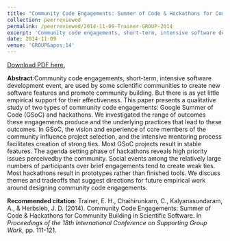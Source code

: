 ```yaml
---
title: "Community Code Engagements: Summer of Code & Hackathons for Community Building in Scientific Software"
collection: peerreviewed
permalink: /peerreviewed/2014-11-09-Trainer-GROUP-2014
excerpt: 'Community code engagements, short-term, intensive software development event, are used by some scientific communities to create new software features and promote community building. But there is as yet little empirical support for their effectiveness. This paper presents a qualitative study of two types of community code engagements: Google Summer of Code (GSoC) and hackathons. We investigated the range of outcomes these engagements produce and the underlying practices that lead to these outcomes. In GSoC, the vision and experience of core members of the community influence project selection, and the intensive mentoring process facilitates creation of strong ties. Most GSoC projects result in stable features. The agenda setting phase of hackathons reveals high priority issues perceivedby the community. Social events among the relatively large numbers of participants over brief engagements tend to create weak ties. Most hackathons result in prototypes rather than finished tools. We discuss themes and tradeoffs that suggest directions for future empirical work around designing community code engagements.'
date: 2014-11-09
venue: 'GROUP&apos;14'
---
```

[Download PDF here.](http://eipapa.github.io/hackathon-planning-kit/files/Trainer-GROUP-2014.pdf)

**Abstract**:Community code engagements, short-term, intensive software development event, are used by some scientific communities to create new software features and promote community building. But there is as yet little empirical support for their effectiveness. This paper presents a qualitative study of two types of community code engagements: Google Summer of Code (GSoC) and hackathons. We investigated the range of outcomes these engagements produce and the underlying practices that lead to these outcomes. In GSoC, the vision and experience of core members of the community influence project selection, and the intensive mentoring process facilitates creation of strong ties. Most GSoC projects result in stable features. The agenda setting phase of hackathons reveals high priority issues perceivedby the community. Social events among the relatively large numbers of participants over brief engagements tend to create weak ties. Most hackathons result in prototypes rather than finished tools. We discuss themes and tradeoffs that suggest directions for future empirical work around designing community code engagements.

**Recommended citation**: Trainer, E. H., Chaihirunkarn, C., Kalyanasundaram, A., & Herbsleb, J. D. (2014). Community Code Engagements: Summer of Code & Hackathons for Community Building in Scientific Software. In <i>Proceedings of the 18th International Conference on Supporting Group Work</i>, pp. 111-121.